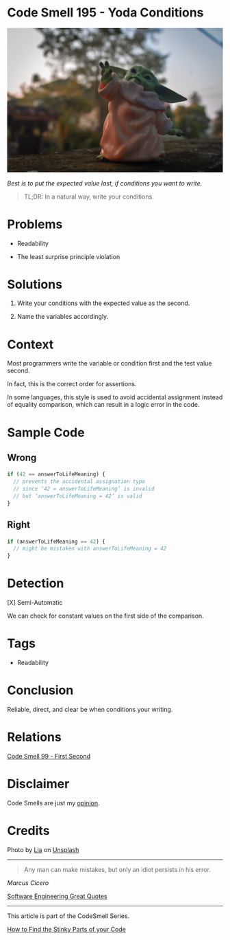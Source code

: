 # Code Smell 195 - Yoda Conditions
            
![Code Smell 195 - Yoda Conditions](Code%20Smell%20195%20-%20Yoda%20Conditions.jpg)

*Best is to put the expected value last, if conditions you want to write.*

> TL;DR: In a natural way, write your conditions.

# Problems

- Readability

- The least surprise principle violation

# Solutions

1. Write your conditions with the expected value as the second.

2. Name the variables accordingly.

# Context

Most programmers write the variable or condition first and the test value second.

In fact, this is the correct order for assertions.

In some languages, this style is used to avoid accidental assignment instead of equality comparison, which can result in a logic error in the code.

# Sample Code

## Wrong

[Gist Url]: # (https://gist.github.com/mcsee/530570169b351c8d411c310d9a182d1a)
```javascript
if (42 == answerToLifeMeaning) {
  // prevents the accidental assignation typo
  // since ‘42 = answerToLifeMeaning’ is invalid
  // but ‘answerToLifeMeaning = 42’ is valid
}
```

## Right

[Gist Url]: # (https://gist.github.com/mcsee/3a59fd09423eef0bbc5ab7857d041309)
```javascript
if (answerToLifeMeaning == 42) {
  // might be mistaken with answerToLifeMeaning = 42
}
```

# Detection

[X] Semi-Automatic 

We can check for constant values on the first side of the comparison.

# Tags

- Readability

# Conclusion

Reliable, direct, and clear be when conditions your writing.

# Relations

[Code Smell 99 - First Second](https://github.com/mcsee/Software-Design-Articles/tree/main/Articles/Code%20Smells/Code%20Smell%2099%20-%20First%20Second/readme.md)

# Disclaimer

Code Smells are just my [opinion](https://github.com/mcsee/Software-Design-Articles/tree/main/Articles/Blogging/I%20Wrote%20More%20than%2090%20Articles%20on%202021%20Here%20is%20What%20I%20Learned/readme.md).

# Credits

Photo by [Lia](https://unsplash.com/@liaphotography) on [Unsplash](https://unsplash.com/photos/2Wc_wz2k1Bs)  
  
* * *

> Any man can make mistakes, but only an idiot persists in his error.

_Marcus Cicero_

[Software Engineering Great Quotes](https://github.com/mcsee/Software-Design-Articles/tree/main/Articles/Quotes/Software%20Engineering%20Great%20Quotes/readme.md)

* * *

This article is part of the CodeSmell Series.

[How to Find the Stinky Parts of your Code](https://github.com/mcsee/Software-Design-Articles/tree/main/Articles/Code%20Smells/How%20to%20Find%20the%20Stinky%20parts%20of%20your%20Code/readme.md)